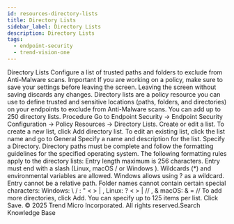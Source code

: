 ```yaml
---
id: resources-directory-lists
title: Directory Lists
sidebar_label: Directory Lists
description: Directory Lists
tags:
  - endpoint-security
  - trend-vision-one
---
```


 Directory Lists Configure a list of trusted paths and folders to exclude from Anti-Malware scans. Important If you are working on a policy, make sure to save your settings before leaving the screen. Leaving the screen without saving discards any changes. Directory lists are a policy resource you can use to define trusted and sensitive locations (paths, folders, and directories) on your endpoints to exclude from Anti-Malware scans. You can add up to 250 directory lists. Procedure Go to Endpoint Security → Endpoint Security Configuration → Policy Resources → Directory Lists. Create or edit a list. To create a new list, click Add directory list. To edit an existing list, click the list name and go to General Specify a name and description for the list. Specify a Directory. Directory paths must be complete and follow the formatting guidelines for the specified operating system. The following formatting rules apply to the directory lists: Entry length maximum is 256 characters. Entry must end with a slash (Linux, macOS / or Windows \). Wildcards (*) and environmental variables are allowed. Windows allows using ? as a wildcard. Entry cannot be a relative path. Folder names cannot contain certain special characters: Windows: \ / : " < > | , Linux: ? < > | // , & macOS: & = // To add more directories, click Add. You can specify up to 125 items per list. Click Save. © 2025 Trend Micro Incorporated. All rights reserved.Search Knowledge Base